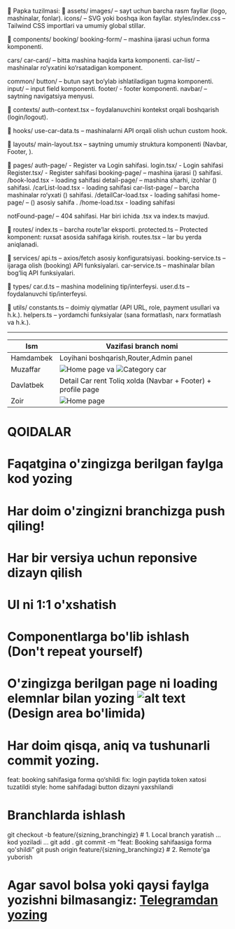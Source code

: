 📁 Papka tuzilmasi:
📁 assets/
images/ – sayt uchun barcha rasm fayllar (logo, mashinalar, fonlar).
icons/ – SVG yoki boshqa ikon fayllar.
styles/index.css – Tailwind CSS importlari va umumiy global stillar.

📁 components/
booking/
booking-form/ – mashina ijarasi uchun forma komponenti.

cars/
car-card/ – bitta mashina haqida karta komponenti.
car-list/ – mashinalar ro‘yxatini ko‘rsatadigan komponent.

common/
button/ – butun sayt bo‘ylab ishlatiladigan tugma komponenti.
input/ – input field komponenti.
footer/ - footer komponenti.
navbar/ – saytning navigatsiya menyusi.

📁 contexts/
auth-context.tsx – foydalanuvchini kontekst orqali boshqarish (login/logout).

📁 hooks/
use-car-data.ts – mashinalarni API orqali olish uchun custom hook.

📁 layouts/
main-layout.tsx – saytning umumiy struktura komponenti (Navbar, Footer, <Outlet />).


📁 pages/
auth-page/ - Register va Login sahifasi.
   login.tsx/ - Login sahifasi
   Register.tsx/ - Register sahifasi
booking-page/ – mashina ijarasi (<Payment car rent>) sahifasi.
   /book-load.tsx - loading sahifasi
detail-page/ – mashina sharhi, izohlar (<Detail car rent>) sahifasi.
   /carList-load.tsx - loading sahifasi
car-list-page/ – barcha mashinalar ro‘yxati (<Category car rent>) sahifasi.
   /detailCar-load.tsx - loading sahifasi
home-page/ – (<Home car rent>) asosiy sahifa .
   /home-load.tsx - loading sahifasi

notFound-page/ – 404 sahifasi.
Har biri ichida .tsx va index.ts mavjud.

📁 routes/
index.ts – barcha route’lar eksporti.
protected.ts – Protected komponent: ruxsat asosida sahifaga kirish.
routes.tsx – <Route>lar bu yerda aniqlanadi.

📁 services/
api.ts – axios/fetch asosiy konfiguratsiyasi.
booking-service.ts – ijaraga olish (booking) API funksiyalari.
car-service.ts – mashinalar bilan bog‘liq API funksiyalari.

📁 types/
car.d.ts – mashina modelining tip/interfeysi.
user.d.ts – foydalanuvchi tip/interfeysi.

📁 utils/
constants.ts – doimiy qiymatlar (API URL, role, payment usullari va h.k.).
helpers.ts – yordamchi funksiyalar (sana formatlash, narx formatlash va h.k.).

-----------------------------------------------------------------------------------------------------


| Ism                | Vazifasi                                                                   branch nomi
| ------------------ | ------------------------------------------------------------------------- 
| Hamdambek          | Loyihani boshqarish,Router,Admin panel                                   |  admin 
| Muzaffar           | ![Home page](public/Content.png) va ![Category car](public/Content1.png) |  home    
| Davlatbek          | Detail Car rent Toliq xolda (Navbar + Footer) + profile page             |  detail 
| Zoir               | ![Home page](public/payment.png)                                         |  payment

# QOIDALAR
# Faqatgina o'zingizga berilgan faylga kod yozing 
# Har doim o'zingizni branchizga push qiling!
# Har bir versiya uchun reponsive dizayn qilish
# UI ni 1:1 o'xshatish
# Componentlarga bo'lib ishlash (Don't repeat yourself) 
# O'zingizga berilgan page ni loading elemnlar bilan yozing ![alt text](image-2.png) (Design area bo'limida)

# Har doim qisqa, aniq va tushunarli commit yozing.
feat: booking sahifasiga forma qo‘shildi
fix: login paytida token xatosi tuzatildi
style: home sahifadagi button dizayni yaxshilandi


# Branchlarda ishlash
git checkout -b feature/{sizning_branchingiz}    # 1. Local branch yaratish
 ... kod yoziladi ...
git add .
git commit -m "feat: Booking sahifaasiga forma qo'shildi"
git push origin feature/{sizning_branchingiz}    # 2. Remote'ga yuborish


# Agar savol bolsa yoki qaysi faylga yozishni bilmasangiz: [Telegramdan yozing](https://t.me/hamdam2306)
